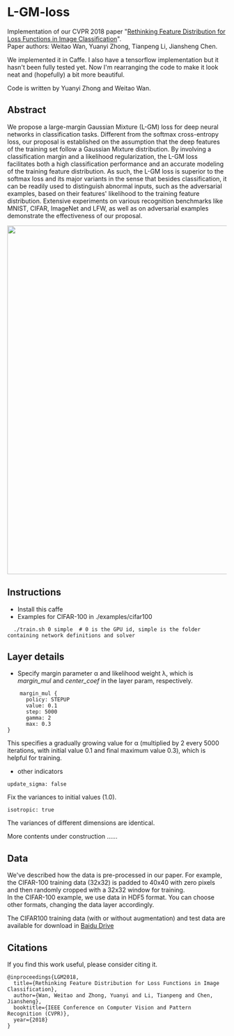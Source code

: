 # L-GM-loss
Implementation of our CVPR 2018 paper "[Rethinking Feature Distribution for Loss Functions in Image Classification](https://arxiv.org/abs/1803.02988)".  
Paper authors: Weitao Wan, Yuanyi Zhong, Tianpeng Li, Jiansheng Chen.

We implemented it in Caffe. I also have a tensorflow implementation but it hasn't been fully tested yet.
Now I'm rearranging the code to make it look neat and (hopefully) a bit more beautiful.


Code is written by Yuanyi Zhong and Weitao Wan.


## Abstract

We propose a large-margin Gaussian Mixture (L-GM) loss for deep neural networks in classification tasks.
Different from the softmax cross-entropy loss, our proposal is established on the assumption that the deep features of the training set follow a Gaussian Mixture distribution.
By involving a classification margin and a likelihood regularization, the L-GM loss facilitates both a high classification performance and an accurate modeling of the training feature distribution.
As such, the L-GM loss is superior to the softmax loss and its major variants in the sense that besides classification, it can be readily used to distinguish abnormal inputs, such as the adversarial examples, based on their features' likelihood to the training feature distribution.
Extensive experiments on various recognition benchmarks like MNIST, CIFAR, ImageNet and LFW, as well as on adversarial examples demonstrate the effectiveness of our proposal.

<img src="https://github.com/WeitaoVan/L-GM-loss/blob/master/distribution.png" width="800">

## Instructions
- Install this caffe
- Examples for CIFAR-100 in ./examples/cifar100
```
  ./train.sh 0 simple  # 0 is the GPU id, simple is the folder containing network definitions and solver
```

## Layer details
- Specify margin parameter &alpha; and likelihood weight &lambda;, which is *margin_mul* and *center_coef* in the layer param, respectively.  
```
    margin_mul {
      policy: STEPUP
      value: 0.1
      step: 5000 
      gamma: 2
      max: 0.3 
}
```
This specifies a gradually growing value for &alpha; (multiplied by 2 every 5000 iterations, with initial value 0.1 and final maximum value 0.3), which is helpful for training.

- other indicators
```
update_sigma: false
```
Fix the variances to initial values (1.0).

```
isotropic: true
```
The variances of different dimensions are identical.
  
  
More contents under construction ......

## Data
We've described how the data is pre-processed in our paper. For example, the CIFAR-100 training data (32x32) is padded to 40x40 with zero pixels and then randomly cropped with a 32x32 window for training.  
In the CIFAR-100 example, we use data in HDF5 format. You can choose other formats, changing the data layer accordingly.

The CIFAR100 training data (with or without augmentation) and test data are available for download in [Baidu Drive](https://pan.baidu.com/s/1tvB8UVlrgKvzVYJHYXc3Aw)

## Citations
If you find this work useful, please consider citing it.
```
@inproceedings{LGM2018,
  title={Rethinking Feature Distribution for Loss Functions in Image Classification},
  author={Wan, Weitao and Zhong, Yuanyi and Li, Tianpeng and Chen, Jiansheng},
  booktitle={IEEE Conference on Computer Vision and Pattern Recognition (CVPR)},
  year={2018}
}
```
